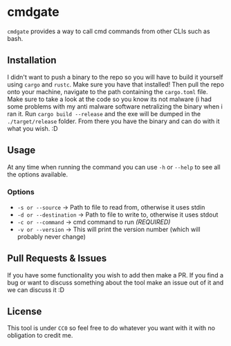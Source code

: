 # cmdgate

`cmdgate` provides a way to call cmd commands from other CLIs such as bash.

## Installation

I didn't want to push a binary to the repo so you will have to build it yourself using `cargo` and `rustc`. Make sure you have that installed!
Then pull the repo onto your machine, navigate to the path containing the `cargo.toml` file.
Make sure to take a look at the code so you know its not malware (i had some problems with my anti malware software netralizing the binary when i ran it.
Run `cargo build --release` and the exe will be dumped in the `./target/release` folder. From there you have the binary and can do with it what you wish. :D

## Usage

At any time when running the command you can use `-h` or `--help` to see all the options available.

### Options
- `-s or --source` -> Path to file to read from, otherwise it uses stdin
- `-d or --destination` -> Path to file to write to, otherwise it uses stdout
- `-c or --command` -> cmd command to run *(REQUIRED)*
- `-v or --version` -> This will print the version number (which will probably never change)

## Pull Requests & Issues

If you have some functionality you wish to add then make a PR.
If you find a bug or want to discuss something about the tool make an issue out of it and we can discuss it :D

## License

This tool is under `CC0` so feel free to do whatever you want with it with no obligation to credit me.
